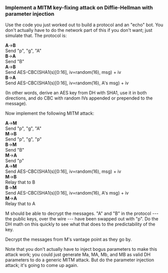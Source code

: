 ### Implement a MITM key-fixing attack on Diffie-Hellman with parameter injection

Use the code you just worked out to build a protocol and an "echo" bot. You don't actually have to do the network part of this if you don't want; just simulate that. The protocol is:

**A**->**B**</br>
Send "p", "g", "A"</br>
**B**->**A**</br>
Send "B"</br>
**A**->**B**</br>
Send AES-CBC(SHA1(s)[0:16], iv=random(16), msg) + iv</br>
**B**->**A**</br>
Send AES-CBC(SHA1(s)[0:16], iv=random(16), A's msg) + iv</br>

(In other words, derive an AES key from DH with SHA1, use it in both directions, and do CBC with random IVs appended or prepended to the message).

Now implement the following MITM attack:

**A**->**M**</br>
Send "p", "g", "A"</br>
**M**->**B**</br>
Send "p", "g", "p"</br>
**B**->**M**</br>
Send "B"</br>
**M**->**A**</br>
Send "p"</br>
**A**->**M**</br>
Send AES-CBC(SHA1(s)[0:16], iv=random(16), msg) + iv</br>
**M**->**B**</br>
Relay that to B</br>
**B**->**M**</br>
Send AES-CBC(SHA1(s)[0:16], iv=random(16), A's msg) + iv</br>
**M**->**A**</br>
Relay that to A

M should be able to decrypt the messages. "A" and "B" in the protocol --- the public keys, over the wire --- have been swapped out with "p". Do the DH math on this quickly to see what that does to the predictability of the key.

Decrypt the messages from M's vantage point as they go by.

Note that you don't actually have to inject bogus parameters to make this attack work; you could just generate Ma, MA, Mb, and MB as valid DH parameters to do a generic MITM attack. But do the parameter injection attack; it's going to come up again.